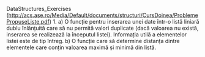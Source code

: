 DataStructures_Exercises (http://acs.ase.ro/Media/Default/documents/structuri/CursDoinea/ProblemePropuseListe.pdf)
1.
a) O funcție pentru inserarea unei date într-o listă liniară dublu înlănțuită care să nu permită valori duplicate (dacă valoarea nu există, inserarea se realizează la începutul listei). Informația utilă a elementelor listei este de tip întreg. 
b) O funcție care să determine distanța dintre elementele care conțin valoarea maximă și minimă din listă.
